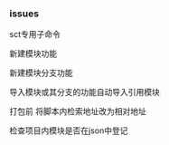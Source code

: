 ### issues

<!-- 完成拷贝文件至对应路径下 -->
<!-- 完成syn同步的功能 -->
<!-- 增加syn同时执行多个同步工作 -->
<!-- 增加syn可以查看执行的工作列表 -->
<!-- 增加syn可以指定关闭执行的工作 -->
<!-- 优化fsFunc文件略微有点乱 -->

sct专用子命令

新建模块功能

新建模块分支功能

导入模块或其分支的功能自动导入引用模块

打包前 将脚本内检索地址改为相对地址

检查项目内模块是否在json中登记